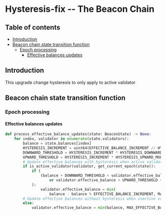 # Hysteresis-fix -- The Beacon Chain

## Table of contents

<!-- TOC -->
<!-- START doctoc generated TOC please keep comment here to allow auto update -->
<!-- DON'T EDIT THIS SECTION, INSTEAD RE-RUN doctoc TO UPDATE -->

- [Introduction](#introduction)
- [Beacon chain state transition function](#beacon-chain-state-transition-function)
  - [Epoch processing](#epoch-processing)
    - [Effective balances updates](#effective-balances-updates)

<!-- END doctoc generated TOC please keep comment here to allow auto update -->
<!-- /TOC -->

## Introduction

This upgrade change hysteresis to only apply to active validator

## Beacon chain state transition function

### Epoch processing

#### Effective balances updates

```python
def process_effective_balance_updates(state: BeaconState) -> None:
    for index, validator in enumerate(state.validators):
        balance = state.balances[index]
        HYSTERESIS_INCREMENT = uint64(EFFECTIVE_BALANCE_INCREMENT // HYSTERESIS_QUOTIENT)
        DOWNWARD_THRESHOLD = HYSTERESIS_INCREMENT * HYSTERESIS_DOWNWARD_MULTIPLIER
        UPWARD_THRESHOLD = HYSTERESIS_INCREMENT * HYSTERESIS_UPWARD_MULTIPLIER
        # Update effective balances with hysteresis when active validator
        if is_active_validator(validator, get_current_epoch(state)):
            if (
                (balance + DOWNWARD_THRESHOLD < validator.effective_balance
                    or validator.effective_balance + UPWARD_THRESHOLD < balance)
            ):
                validator.effective_balance = min(
                    balance - balance % EFFECTIVE_BALANCE_INCREMENT, MAX_EFFECTIVE_BALANCE)
        # Update effective balances without hysteresis when inactive validator
        else:
            validator.effective_balance = min(balance, MAX_EFFECTIVE_BALANCE)
```
